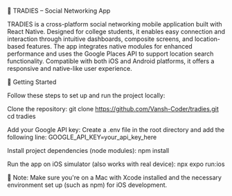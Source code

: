 📱 TRADIES – Social Networking App

TRADIES is a cross-platform social networking mobile application built with React Native. Designed for college students, it enables easy connection and interaction through intuitive dashboards, composite screens, and location-based features. The app integrates native modules for enhanced performance and uses the Google Places API to support location search functionality. Compatible with both iOS and Android platforms, it offers a responsive and native-like user experience.

🚀 Getting Started

Follow these steps to set up and run the project locally:

Clone the repository:
git clone https://github.com/Vansh-Coder/tradies.git
cd tradies

Add your Google API key:
Create a .env file in the root directory and add the following line:
GOOGLE_API_KEY=your_api_key_here

Install project dependencies (node modules):
npm install

Run the app on iOS simulator (also works with real device):
npx expo run:ios

📌 Note: Make sure you're on a Mac with Xcode installed and the necessary environment set up (such as npm) for iOS development.
